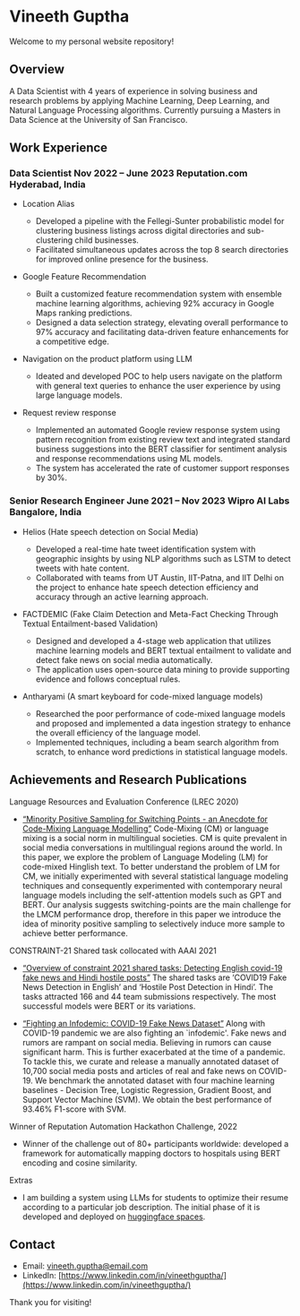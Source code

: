 # Vineeth Guptha

Welcome to my personal website repository!

## Overview

A Data Scientist with 4 years of experience in solving business and research problems by applying Machine Learning, Deep Learning, and Natural Language Processing algorithms. Currently pursuing a Masters in Data Science at the University of San Francisco.

## Work Experience

### Data Scientist Nov 2022 – June 2023 Reputation.com Hyderabad, India
- Location Alias
  - Developed a pipeline with the Fellegi-Sunter probabilistic model for clustering business listings across digital directories and sub-clustering child businesses.
  - Facilitated simultaneous updates across the top 8 search directories for improved online presence for the business.
   
- Google Feature Recommendation
  - Built a customized feature recommendation system with ensemble machine learning algorithms, achieving 92% accuracy in
Google Maps ranking predictions.
  - Designed a data selection strategy, elevating overall performance to 97% accuracy and facilitating data-driven feature
enhancements for a competitive edge.

- Navigation on the product platform using LLM
  - Ideated and developed POC to help users navigate on the platform with general text queries to enhance the user experience by
using large language models.

- Request review response
  - Implemented an automated Google review response system using pattern recognition from existing review text and integrated
standard business suggestions into the BERT classifier for sentiment analysis and response recommendations using ML models.
  - The system has accelerated the rate of customer support responses by 30%.

### Senior Research Engineer June 2021 – Nov 2023 Wipro AI Labs Bangalore, India
- Helios (Hate speech detection on Social Media)
  - Developed a real-time hate tweet identification system with geographic insights by using NLP algorithms such as LSTM to detect tweets with hate content.
  - Collaborated with teams from UT Austin, IIT-Patna, and IIT Delhi on the project to enhance hate speech detection efficiency and accuracy through an active learning approach.
  
- FACTDEMIC (Fake Claim Detection and Meta-Fact Checking Through Textual Entailment-based Validation)
  - Designed and developed a 4-stage web application that utilizes machine learning models and BERT textual entailment to validate and detect fake news on social media automatically.
  - The application uses open-source data mining to provide supporting evidence
and follows conceptual rules.

- Antharyami (A smart keyboard for code-mixed language models)
  - Researched the poor performance of code-mixed language models and proposed and implemented a data ingestion strategy to enhance the overall efficiency of the language model.
  - Implemented techniques, including a beam search algorithm from scratch, to enhance word predictions in statistical language models.

## Achievements and Research Publications

Language Resources and Evaluation Conference (LREC 2020)
- [“Minority Positive Sampling for Switching Points - an Anecdote for Code-Mixing Language Modelling”](https://aclanthology.org/2020.lrec-1.764/)
Code-Mixing (CM) or language mixing is a social norm in multilingual societies. CM is quite prevalent in social media conversations in multilingual regions around the world. In this paper, we explore the problem of Language Modeling (LM) for code-mixed Hinglish text. To better understand the problem of LM for CM, we initially experimented with several statistical language modeling techniques and consequently experimented with contemporary neural language models including the self-attention models such as GPT and BERT. Our analysis suggests switching-points are the main challenge for the LMCM performance drop, therefore in this paper we introduce the idea of minority positive sampling to selectively induce more sample to achieve better performance.

CONSTRAINT-21 Shared task collocated with AAAI 2021
 - [“Overview of constraint 2021 shared tasks: Detecting English covid-19 fake news and Hindi hostile posts”](https://link.springer.com/chapter/10.1007/978-3-030-73696-5_5)
The shared tasks are ‘COVID19 Fake News Detection in English’ and ‘Hostile Post Detection in Hindi’. The tasks attracted 166 and 44 team submissions respectively. The most successful models were BERT or its variations.

 - [“Fighting an Infodemic: COVID-19 Fake News Dataset”](https://arxiv.org/abs/2011.03327)
Along with COVID-19 pandemic we are also fighting an `infodemic'. Fake news and rumors are rampant on social media. Believing in rumors can cause significant harm. This is further exacerbated at the time of a pandemic. To tackle this, we curate and release a manually annotated dataset of 10,700 social media posts and articles of real and fake news on COVID-19. We benchmark the annotated dataset with four machine learning baselines - Decision Tree, Logistic Regression, Gradient Boost, and Support Vector Machine (SVM). We obtain the best performance of 93.46% F1-score with SVM.

Winner of Reputation Automation Hackathon Challenge, 2022
- Winner of the challenge out of 80+ participants worldwide: developed a framework for automatically mapping doctors to hospitals
using BERT encoding and cosine similarity.

Extras
- I am building a system using LLMs for students to optimize their resume according to a particular job description. The initial phase of it is developed and deployed on [huggingface spaces](https://huggingface.co/spaces/vineethgupthab/job_description_and_resume_analyzer).

## Contact

- Email: [vineeth.guptha@email.com](mailto:vineeth.guptha@gmail.com)
- LinkedIn: [https://www.linkedin.com/in/vineethguptha/](https://www.linkedin.com/in/vineethguptha/)

Thank you for visiting!
